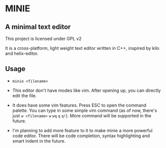 # MINIE

## A minimal text editor

This project is licensed under GPL v2

It is a cross-platform, light weight text editor written in C++, inspired by kilo and helix-editor.

## Usage

- `minie <filename>`

- This editor don't have modes like vim. After opening up, you can directly edit the file.

- It does have some vim features. Press ESC to open the command palette. You can type in some simple vim command (as of now, there's just `w <filename>` `w` `wq` `q` `q!`). More command will be supported in the future.

- I'm planning to add more feature to it to make minie a more powerful code editor. There will be code completion, syntax highlighting and smart indent in the future.
